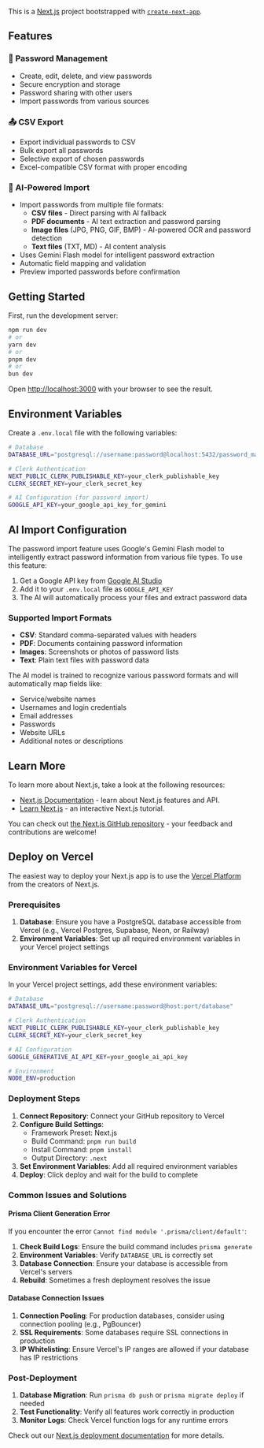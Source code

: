 This is a [Next.js](https://nextjs.org) project bootstrapped with [`create-next-app`](https://nextjs.org/docs/app/api-reference/cli/create-next-app).

## Features

### 🔐 Password Management

- Create, edit, delete, and view passwords
- Secure encryption and storage
- Password sharing with other users
- Import passwords from various sources

### 📤 CSV Export

- Export individual passwords to CSV
- Bulk export all passwords
- Selective export of chosen passwords
- Excel-compatible CSV format with proper encoding

### 🤖 AI-Powered Import

- Import passwords from multiple file formats:
  - **CSV files** - Direct parsing with AI fallback
  - **PDF documents** - AI text extraction and password parsing
  - **Image files** (JPG, PNG, GIF, BMP) - AI-powered OCR and password detection
  - **Text files** (TXT, MD) - AI content analysis
- Uses Gemini Flash model for intelligent password extraction
- Automatic field mapping and validation
- Preview imported passwords before confirmation

## Getting Started

First, run the development server:

```bash
npm run dev
# or
yarn dev
# or
pnpm dev
# or
bun dev
```

Open [http://localhost:3000](http://localhost:3000) with your browser to see the result.

## Environment Variables

Create a `.env.local` file with the following variables:

```bash
# Database
DATABASE_URL="postgresql://username:password@localhost:5432/password_manager"

# Clerk Authentication
NEXT_PUBLIC_CLERK_PUBLISHABLE_KEY=your_clerk_publishable_key
CLERK_SECRET_KEY=your_clerk_secret_key

# AI Configuration (for password import)
GOOGLE_API_KEY=your_google_api_key_for_gemini
```

## AI Import Configuration

The password import feature uses Google's Gemini Flash model to intelligently extract password information from various file types. To use this feature:

1. Get a Google API key from [Google AI Studio](https://makersuite.google.com/app/apikey)
2. Add it to your `.env.local` file as `GOOGLE_API_KEY`
3. The AI will automatically process your files and extract password data

### Supported Import Formats

- **CSV**: Standard comma-separated values with headers
- **PDF**: Documents containing password information
- **Images**: Screenshots or photos of password lists
- **Text**: Plain text files with password data

The AI model is trained to recognize various password formats and will automatically map fields like:

- Service/website names
- Usernames and login credentials
- Email addresses
- Passwords
- Website URLs
- Additional notes or descriptions

## Learn More

To learn more about Next.js, take a look at the following resources:

- [Next.js Documentation](https://nextjs.org/docs) - learn about Next.js features and API.
- [Learn Next.js](https://nextjs.org/learn) - an interactive Next.js tutorial.

You can check out [the Next.js GitHub repository](https://github.com/vercel/next.js) - your feedback and contributions are welcome!

## Deploy on Vercel

The easiest way to deploy your Next.js app is to use the [Vercel Platform](https://vercel.com/new?utm_medium=default-template&filter=next.js&utm_source=create-next-app&utm_campaign=create-next-app-readme) from the creators of Next.js.

### Prerequisites

1. **Database**: Ensure you have a PostgreSQL database accessible from Vercel (e.g., Vercel Postgres, Supabase, Neon, or Railway)
2. **Environment Variables**: Set up all required environment variables in your Vercel project settings

### Environment Variables for Vercel

In your Vercel project settings, add these environment variables:

```bash
# Database
DATABASE_URL="postgresql://username:password@host:port/database"

# Clerk Authentication
NEXT_PUBLIC_CLERK_PUBLISHABLE_KEY=your_clerk_publishable_key
CLERK_SECRET_KEY=your_clerk_secret_key

# AI Configuration
GOOGLE_GENERATIVE_AI_API_KEY=your_google_ai_api_key

# Environment
NODE_ENV=production
```

### Deployment Steps

1. **Connect Repository**: Connect your GitHub repository to Vercel
2. **Configure Build Settings**:
   - Framework Preset: Next.js
   - Build Command: `pnpm run build`
   - Install Command: `pnpm install`
   - Output Directory: `.next`
3. **Set Environment Variables**: Add all required environment variables
4. **Deploy**: Click deploy and wait for the build to complete

### Common Issues and Solutions

#### Prisma Client Generation Error

If you encounter the error `Cannot find module '.prisma/client/default'`:

1. **Check Build Logs**: Ensure the build command includes `prisma generate`
2. **Environment Variables**: Verify `DATABASE_URL` is correctly set
3. **Database Connection**: Ensure your database is accessible from Vercel's servers
4. **Rebuild**: Sometimes a fresh deployment resolves the issue

#### Database Connection Issues

1. **Connection Pooling**: For production databases, consider using connection pooling (e.g., PgBouncer)
2. **SSL Requirements**: Some databases require SSL connections in production
3. **IP Whitelisting**: Ensure Vercel's IP ranges are allowed if your database has IP restrictions

### Post-Deployment

1. **Database Migration**: Run `prisma db push` or `prisma migrate deploy` if needed
2. **Test Functionality**: Verify all features work correctly in production
3. **Monitor Logs**: Check Vercel function logs for any runtime errors

Check out our [Next.js deployment documentation](https://nextjs.org/docs/app/building-your-application/deploying) for more details.
